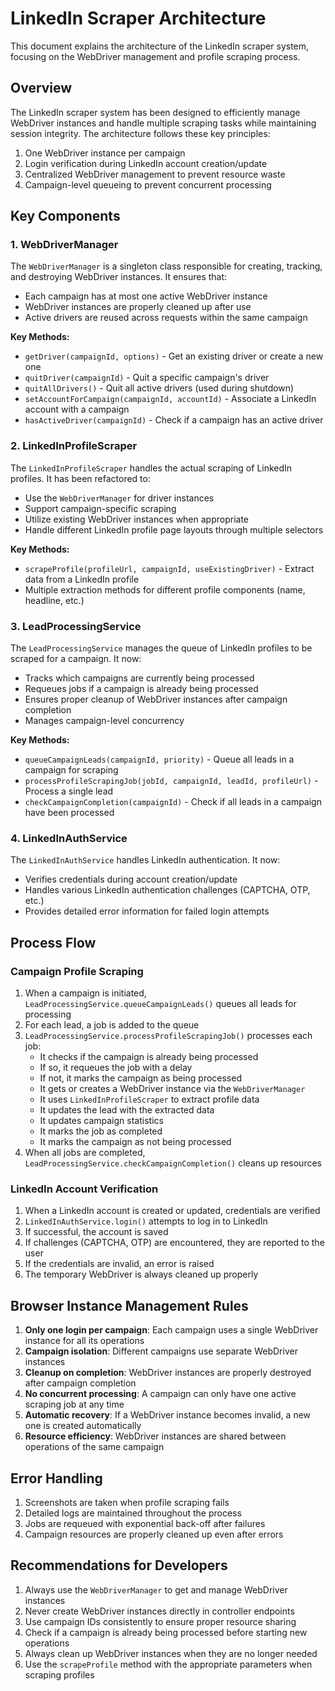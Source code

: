 # LinkedIn Scraper Architecture

This document explains the architecture of the LinkedIn scraper system, focusing on the WebDriver management and profile scraping process.

## Overview

The LinkedIn scraper system has been designed to efficiently manage WebDriver instances and handle multiple scraping tasks while maintaining session integrity. The architecture follows these key principles:

1. One WebDriver instance per campaign
2. Login verification during LinkedIn account creation/update
3. Centralized WebDriver management to prevent resource waste
4. Campaign-level queueing to prevent concurrent processing

## Key Components

### 1. WebDriverManager

The `WebDriverManager` is a singleton class responsible for creating, tracking, and destroying WebDriver instances. It ensures that:

- Each campaign has at most one active WebDriver instance
- WebDriver instances are properly cleaned up after use
- Active drivers are reused across requests within the same campaign

**Key Methods:**

- `getDriver(campaignId, options)` - Get an existing driver or create a new one
- `quitDriver(campaignId)` - Quit a specific campaign's driver
- `quitAllDrivers()` - Quit all active drivers (used during shutdown)
- `setAccountForCampaign(campaignId, accountId)` - Associate a LinkedIn account with a campaign
- `hasActiveDriver(campaignId)` - Check if a campaign has an active driver

### 2. LinkedInProfileScraper

The `LinkedInProfileScraper` handles the actual scraping of LinkedIn profiles. It has been refactored to:

- Use the `WebDriverManager` for driver instances
- Support campaign-specific scraping
- Utilize existing WebDriver instances when appropriate
- Handle different LinkedIn profile page layouts through multiple selectors

**Key Methods:**

- `scrapeProfile(profileUrl, campaignId, useExistingDriver)` - Extract data from a LinkedIn profile
- Multiple extraction methods for different profile components (name, headline, etc.)

### 3. LeadProcessingService

The `LeadProcessingService` manages the queue of LinkedIn profiles to be scraped for a campaign. It now:

- Tracks which campaigns are currently being processed
- Requeues jobs if a campaign is already being processed
- Ensures proper cleanup of WebDriver instances after campaign completion
- Manages campaign-level concurrency

**Key Methods:**

- `queueCampaignLeads(campaignId, priority)` - Queue all leads in a campaign for scraping
- `processProfileScrapingJob(jobId, campaignId, leadId, profileUrl)` - Process a single lead
- `checkCampaignCompletion(campaignId)` - Check if all leads in a campaign have been processed

### 4. LinkedInAuthService

The `LinkedInAuthService` handles LinkedIn authentication. It now:

- Verifies credentials during account creation/update
- Handles various LinkedIn authentication challenges (CAPTCHA, OTP, etc.)
- Provides detailed error information for failed login attempts

## Process Flow

### Campaign Profile Scraping

1. When a campaign is initiated, `LeadProcessingService.queueCampaignLeads()` queues all leads for processing
2. For each lead, a job is added to the queue
3. `LeadProcessingService.processProfileScrapingJob()` processes each job:
    - It checks if the campaign is already being processed
    - If so, it requeues the job with a delay
    - If not, it marks the campaign as being processed
    - It gets or creates a WebDriver instance via the `WebDriverManager`
    - It uses `LinkedInProfileScraper` to extract profile data
    - It updates the lead with the extracted data
    - It updates campaign statistics
    - It marks the job as completed
    - It marks the campaign as not being processed
4. When all jobs are completed, `LeadProcessingService.checkCampaignCompletion()` cleans up resources

### LinkedIn Account Verification

1. When a LinkedIn account is created or updated, credentials are verified
2. `LinkedInAuthService.login()` attempts to log in to LinkedIn
3. If successful, the account is saved
4. If challenges (CAPTCHA, OTP) are encountered, they are reported to the user
5. If the credentials are invalid, an error is raised
6. The temporary WebDriver is always cleaned up properly

## Browser Instance Management Rules

1. **Only one login per campaign**: Each campaign uses a single WebDriver instance for all its operations
2. **Campaign isolation**: Different campaigns use separate WebDriver instances
3. **Cleanup on completion**: WebDriver instances are properly destroyed after campaign completion
4. **No concurrent processing**: A campaign can only have one active scraping job at any time
5. **Automatic recovery**: If a WebDriver instance becomes invalid, a new one is created automatically
6. **Resource efficiency**: WebDriver instances are shared between operations of the same campaign

## Error Handling

1. Screenshots are taken when profile scraping fails
2. Detailed logs are maintained throughout the process
3. Jobs are requeued with exponential back-off after failures
4. Campaign resources are properly cleaned up even after errors

## Recommendations for Developers

1. Always use the `WebDriverManager` to get and manage WebDriver instances
2. Never create WebDriver instances directly in controller endpoints
3. Use campaign IDs consistently to ensure proper resource sharing
4. Check if a campaign is already being processed before starting new operations
5. Always clean up WebDriver instances when they are no longer needed
6. Use the `scrapeProfile` method with the appropriate parameters when scraping profiles
